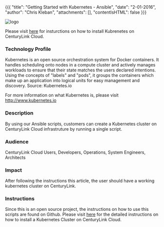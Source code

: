 {{{
  "title": "Getting Started with Kubernetes - Ansible",
  "date": "2-01-2016",
  "author": "Chris Kleban",
  "attachments": [],
  "contentIsHTML": false
}}}

![logo](http://kubernetes.io/img/desktop/nav_logo.svg)

Please visit [here](https://github.com/CenturyLinkCloud/adm-kubernetes-on-clc) for insturctions on how to install Kubrenetes on CenturyLink Cloud. 

### Technology Profile

Kubernetes is an open source orchestration system for Docker containers. It handles scheduling onto nodes in a compute cluster and actively manages workloads to ensure that their state matches the users declared intentions. Using the concepts of "labels" and "pods", it groups the containers which make up an application into logical units for easy management and discovery. Source: Kubernetes.io

For more information on what Kubernetes is, please visit http://www.kubernetes.io


### Description

By using our Ansible scripts, customers can create a Kubernetes cluster on CenturyLink Cloud infrastruture by running a single script. 

### Audience

CenturyLink Cloud Users, Developers, Operations, System Engineers, Architects 

### Impact

After following the instructions this article, the user should have a working kubernetes cluster on CenturyLink. 

### Instructions

Since this is an open source project, the instructions on how to use this scripts are found on Github. Please visit [here](https://github.com/CenturyLinkCloud/adm-kubernetes-on-clc) for the detailed instructions on how to install a Kubernetes Cluster on CenturyLink Cloud. 

